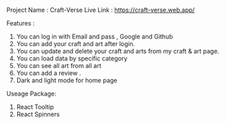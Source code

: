 Project Name : Craft-Verse
Live Link : https://craft-verse.web.app/

Features :
1. You can log in with Email and pass , Google and Github
2. You can add your craft and art after login. 
3. You can update and delete your craft and arts from my craft & art page.
4. You can load data by specific category
5. You can see all art from all art
6. You can add a review .
7. Dark and light mode for home page

Useage Package: 
1. React Tooltip
2. React Spinners